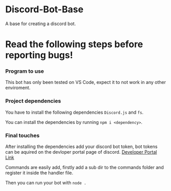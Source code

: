 # Discord-Bot-Base
 A base for creating a discord bot.
 
# Read the following steps before reporting bugs!
### Program to use
This bot has only been tested on VS Code, expect it to not work in any other enviroment.

### Project dependencies
You have to install the following dependencies `Discord.js` and `fs`. 

You can install the dependencies by running `npm i <dependency>`.

### Final touches
After installing the dependencies add your discord bot token, bot tokens can be aquired on the devloper portal page of discord.
[Developer Portal Link](https://discord.com/developers/applications)

Commands are easily add, firstly add a sub dir to the commands folder and register it inside the handler file.

Then you can run your bot with `node .`
